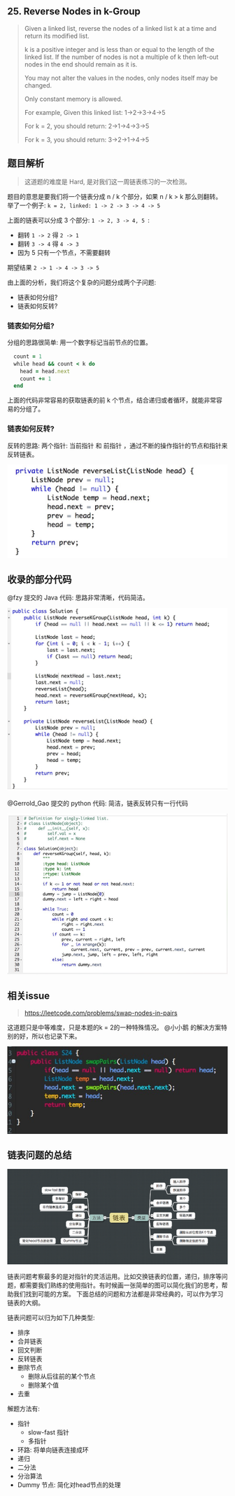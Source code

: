 ## 25. Reverse Nodes in k-Group

> Given a linked list, reverse the nodes of a linked list k at a time and return its modified list.
> 
> k is a positive integer and is less than or equal to the length of the linked list. If the number of nodes is not a multiple of k then left-out nodes in the end should remain as it is.
> 
> You may not alter the values in the nodes, only nodes itself may be changed.
> 
> Only constant memory is allowed.
> 
> For example,
> Given this linked list: 1->2->3->4->5
> 
> For k = 2, you should return: 2->1->4->3->5
> 
> For k = 3, you should return: 3->2->1->4->5
> 

## 题目解析

> 这道题的难度是 Hard, 是对我们这一周链表练习的一次检测。

题目的意思是要我们将一个链表分成 n / k 个部分，如果 n / k > k 那么则翻转。举了一个例子: `k = 2, linked: 1 -> 2 -> 3 -> 4 -> 5` 

上面的链表可以分成 3 个部分:  `1 -> 2, 3 -> 4, 5 `:
- 翻转 `1 -> 2` 得 `2 -> 1`
- 翻转 `3 -> 4` 得 `4 -> 3`
- 因为 5 只有一个节点，不需要翻转

期望结果 `2 -> 1 -> 4 -> 3 -> 5`

由上面的分析，我们将这个复杂的问题分成两个子问题:
- 链表如何分组?
- 链表如何反转? 

### 链表如何分组?
分组的思路很简单: 用一个数字标记当前节点的位置。

```ruby
  count = 1
  while head && count < k do
    head = head.next
    count += 1
  end
```

上面的代码非常容易的获取链表的前 k 个节点，结合递归或者循环，就能非常容易的分组了。

### 链表如何反转?
反转的思路: 两个指针: 当前指针 和 前指针 ，通过不断的操作指针的节点和指针来反转链表。

![](./images/3.png)

## 收录的部分代码

@fzy 提交的 Java 代码: 思路非常清晰，代码简洁。

![](./images/2.jpeg)

@Gerrold_Gao 提交的 python 代码: 简洁，链表反转只有一行代码

![](./images/4.png)

## 相关issue
> https://leetcode.com/problems/swap-nodes-in-pairs

这道题只是中等难度，只是本题的k = 2的一种特殊情况。 @小小鹅 的解决方案特别的好，所以也记录下来。

![](./images/5.jpeg)


## 链表问题的总结

![](./images/1.png)

链表问题考察最多的是对指针的灵活运用。比如交换链表的位置，递归，排序等问题，都需要我们熟练的使用指针。有时候画一张简单的图可以简化我们的思考，帮助我们找到可能的方案。
下面总结的问题和方法都是非常经典的，可以作为学习链表的大纲。

链表问题可以归为如下几种类型:
- 排序
- 合并链表
- 回文判断
- 反转链表
- 删除节点
  - 删除从后往前的某个节点
  - 删除某个值
- 去重

解题方法有:
- 指针
  - slow-fast 指针
  - 多指针
- 环路: 将单向链表连接成环
- 递归
- 二分法
- 分治算法
- Dummy 节点: 简化对head节点的处理

